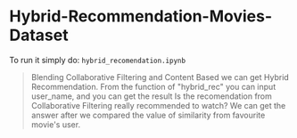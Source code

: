 # Hybrid-Recommendation-Movies-Dataset

To run it simply do:
```hybrid_recomendation.ipynb```


>Blending Collaborative Filtering and Content Based we can get Hybrid Recommendation. From the function of "hybrid_rec" you can input user_name, and you can get the result Is the recomendation from Collaborative Filtering really recommended to watch? We can get the answer after we compared the value of similarity from favourite movie's user. 
